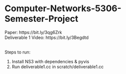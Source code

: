<h1>Computer-Networks-5306-Semester-Project</h1>
Paper: https://bit.ly/3qg6Zrk<br>
Deliverable 1 Video: https://bit.ly/3Begdtd<br><br>

Steps to run:<br>
1. Install NS3 with dependencies & pyvis<br>
2. Run deliverable1.cc in scratch/deliverable1.cc<br>
